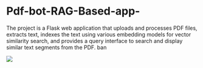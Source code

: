 # Pdf-bot-RAG-Based-app-
The project is a Flask web application that uploads and processes PDF files, extracts text, indexes the text using various embedding models for vector similarity search, and provides a query interface to search and display similar text segments from the PDF.
ban


[![](https://markdown-videos-api.jorgenkh.no/youtube/dQw4w9WgXcQ)](https://youtu.be/dQw4w9WgXcQ)
